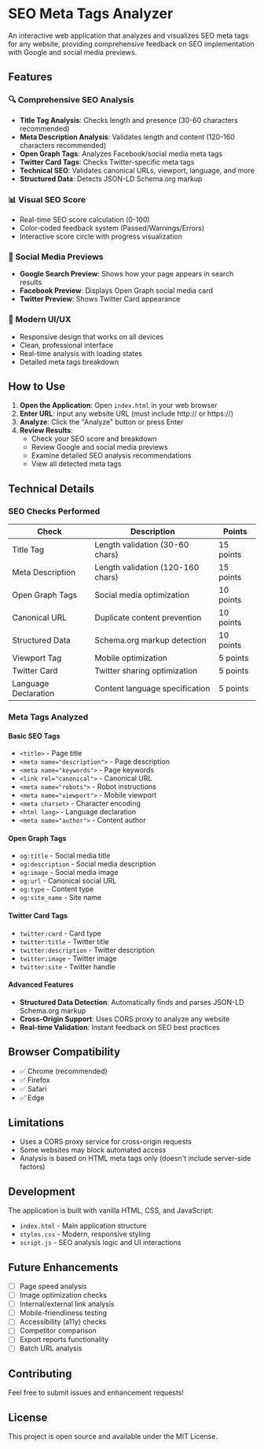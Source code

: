 # SEO Meta Tags Analyzer

An interactive web application that analyzes and visualizes SEO meta tags for any website, providing comprehensive feedback on SEO implementation with Google and social media previews.

## Features

### 🔍 Comprehensive SEO Analysis
- **Title Tag Analysis**: Checks length and presence (30-60 characters recommended)
- **Meta Description Analysis**: Validates length and content (120-160 characters recommended)
- **Open Graph Tags**: Analyzes Facebook/social media meta tags
- **Twitter Card Tags**: Checks Twitter-specific meta tags
- **Technical SEO**: Validates canonical URLs, viewport, language, and more
- **Structured Data**: Detects JSON-LD Schema.org markup

### 📊 Visual SEO Score
- Real-time SEO score calculation (0-100)
- Color-coded feedback system (Passed/Warnings/Errors)
- Interactive score circle with progress visualization

### 👀 Social Media Previews
- **Google Search Preview**: Shows how your page appears in search results
- **Facebook Preview**: Displays Open Graph social media card
- **Twitter Preview**: Shows Twitter Card appearance

### 📱 Modern UI/UX
- Responsive design that works on all devices
- Clean, professional interface
- Real-time analysis with loading states
- Detailed meta tags breakdown

## How to Use

1. **Open the Application**: Open `index.html` in your web browser
2. **Enter URL**: Input any website URL (must include http:// or https://)
3. **Analyze**: Click the "Analyze" button or press Enter
4. **Review Results**: 
   - Check your SEO score and breakdown
   - Review Google and social media previews
   - Examine detailed SEO analysis recommendations
   - View all detected meta tags

## Technical Details

### SEO Checks Performed

| Check | Description | Points |
|-------|-------------|---------|
| Title Tag | Length validation (30-60 chars) | 15 points |
| Meta Description | Length validation (120-160 chars) | 15 points |
| Open Graph Tags | Social media optimization | 10 points |
| Canonical URL | Duplicate content prevention | 10 points |
| Structured Data | Schema.org markup detection | 10 points |
| Viewport Tag | Mobile optimization | 5 points |
| Twitter Card | Twitter sharing optimization | 5 points |
| Language Declaration | Content language specification | 5 points |

### Meta Tags Analyzed

#### Basic SEO Tags
- `<title>` - Page title
- `<meta name="description">` - Page description
- `<meta name="keywords">` - Page keywords
- `<link rel="canonical">` - Canonical URL
- `<meta name="robots">` - Robot instructions
- `<meta name="viewport">` - Mobile viewport
- `<meta charset>` - Character encoding
- `<html lang>` - Language declaration
- `<meta name="author">` - Content author

#### Open Graph Tags
- `og:title` - Social media title
- `og:description` - Social media description
- `og:image` - Social media image
- `og:url` - Canonical social URL
- `og:type` - Content type
- `og:site_name` - Site name

#### Twitter Card Tags
- `twitter:card` - Card type
- `twitter:title` - Twitter title
- `twitter:description` - Twitter description
- `twitter:image` - Twitter image
- `twitter:site` - Twitter handle

#### Advanced Features
- **Structured Data Detection**: Automatically finds and parses JSON-LD Schema.org markup
- **Cross-Origin Support**: Uses CORS proxy to analyze any website
- **Real-time Validation**: Instant feedback on SEO best practices

## Browser Compatibility

- ✅ Chrome (recommended)
- ✅ Firefox
- ✅ Safari
- ✅ Edge

## Limitations

- Uses a CORS proxy service for cross-origin requests
- Some websites may block automated access
- Analysis is based on HTML meta tags only (doesn't include server-side factors)

## Development

The application is built with vanilla HTML, CSS, and JavaScript:

- `index.html` - Main application structure
- `styles.css` - Modern, responsive styling
- `script.js` - SEO analysis logic and UI interactions

## Future Enhancements

- [ ] Page speed analysis
- [ ] Image optimization checks
- [ ] Internal/external link analysis
- [ ] Mobile-friendliness testing
- [ ] Accessibility (a11y) checks
- [ ] Competitor comparison
- [ ] Export reports functionality
- [ ] Batch URL analysis

## Contributing

Feel free to submit issues and enhancement requests!

## License

This project is open source and available under the MIT License.
